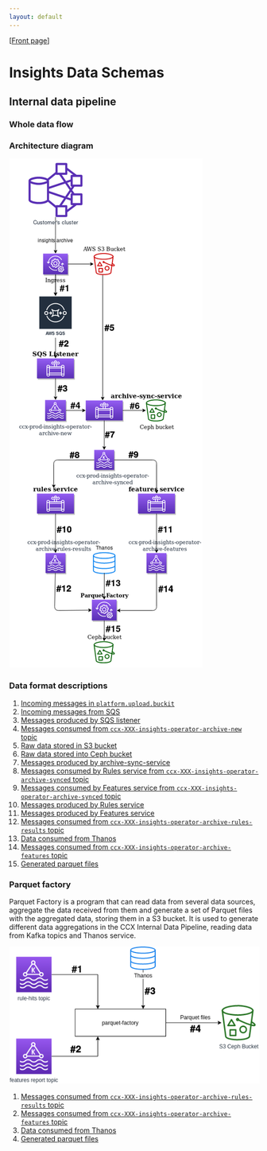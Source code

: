 ```yaml
---
layout: default
---
```

\[[Front page](index.md)\]

# Insights Data Schemas

## Internal data pipeline

### Whole data flow

### Architecture diagram

<img src="images/internal-data-pipeline-architecture.png" alt="Internal data pipeline" usemap="#internal-pipeline">
<map name="parquet-factory">
    <area shape="rect" coords="110, 298,  155, 333"   title="Incoming messages in `platform.upload.buckit`" alt="internal-pipeline/platform_upload_buckit_messages.html" href="internal-pipeline/platform_upload_buckit_messages.html">
    <area shape="rect" coords="110, 430,  155, 465"   title="Incoming messages from SQS" alt="internal-pipeline/incoming_sqs_messages.html" href="internal-pipeline/incoming_sqs_messages.html">
    <area shape="rect" coords="110, 540,  155, 575"   title="Messages produced by SQS listener" alt="internal-pipeline/sqs_listener_messages.html" href="internal-pipeline/sqs_listener_messages.html">
    <area shape="rect" coords="139, 579,  184, 614"   title="Messages consumed from `ccx-XXX-insights-operator-archive-new` topic" alt="internal-pipeline/insights_operator_archive_new.html" href="internal-pipeline/insights_operator_archive_new.html">
    <area shape="rect" coords="223, 399,  268, 434"   title="Raw data stored in S3 bucket" alt="internal-pipeline/raw_data_S3_bucket.html" href="internal-pipeline/raw_data_S3_bucket.html">
    <area shape="rect" coords="283, 579,  328, 614"   title="Raw data stored into Ceph bucket" alt="internal-pipeline/raw_data_Ceph_bucket.html" href="internal-pipeline/raw_data_Ceph_bucket.html">
    <area shape="rect" coords="226, 649,  271, 684"   title="Messages produced by archive-sync-service" alt="internal-pipeline/archive_sync_service_messages.html" href="internal-pipeline/archive_sync_service_messages.html">
    <area shape="rect" coords="136, 698,  181, 733"   title="Messages consumed by Rules service from `ccx-XXX-insights-operator-archive-synced` topic" alt="internal-pipeline/insights_operator_archive_synced.html" href="internal-pipeline/insights_operator_archive_synced.html">
    <area shape="rect" coords="280, 698,  325, 733"   title="Messages consumed by Features service from `ccx-XXX-insights-operator-archive-synced` topic" alt="internal-pipeline/insights_operator_archive_synced.html" href="internal-pipeline/insights_operator_archive_synced.html">
    <area shape="rect" coords="110, 877,  155, 912"   title="Messages produced by Rules service" alt="internal-pipeline/rules_service_messages.html" href="internal-pipeline/rules_service_messages.html">
    <area shape="rect" coords="355, 877,  400, 912"   title="Messages produced by Features service" alt="internal-pipeline/features_service_messages.html" href="internal-pipeline/features_service_messages.html">
    <area shape="rect" coords="110, 1020, 155, 1055"  title="Messages consumed from `ccx-XXX-insights-operator-archive-rules-results` topic" alt="internal-pipeline/parquet_rules_results.html" href="internal-pipeline/parquet_rules_results.html">
    <area shape="rect" coords="227, 1008, 272, 1043"  title="Data consumed from Thanos" alt="internal-pipeline/parquet_thanos.html" href="internal-pipeline/parquet_thanos.html">
    <area shape="rect" coords="355, 1020, 400, 1055"  title="Messages consumed from `ccx-XXX-insights-operator-archive-features` topic" alt="internal-pipeline/parquet_features.html" href="internal-pipeline/parquet_features.html">
    <area shape="rect" coords="229, 1115, 274, 1150"  title="Generated parquet files" alt="internal-pipeline/parquet_output.html" href="internal-pipeline/parquet_output.html">
</map>



### Data format descriptions

1. [Incoming messages in `platform.upload.buckit`](internal-pipeline/platform_upload_buckit_messages.md)
1. [Incoming messages from SQS](internal-pipeline/incoming_sqs_messages.md)
1. [Messages produced by SQS listener](internal-pipeline/sqs_listener_messages.md)
1. [Messages consumed from `ccx-XXX-insights-operator-archive-new` topic](internal-pipeline/insights_operator_archive_new.md)
1. [Raw data stored in S3 bucket](internal-pipeline/raw_data_S3_bucket.md)
1. [Raw data stored into Ceph bucket](internal-pipeline/raw_data_Ceph_bucket.md)
1. [Messages produced by archive-sync-service](internal-pipeline/archive_sync_service_messages.md)
1. [Messages consumed by Rules service from `ccx-XXX-insights-operator-archive-synced` topic](internal-pipeline/insights_operator_archive_synced.md)
1. [Messages consumed by Features service from `ccx-XXX-insights-operator-archive-synced` topic](internal-pipeline/insights_operator_archive_synced.md)
1. [Messages produced by Rules service](internal-pipeline/rules_service_messages.md)
1. [Messages produced by Features service](internal-pipeline/features_service_messages.md)
1. [Messages consumed from `ccx-XXX-insights-operator-archive-rules-results` topic](internal-pipeline/parquet_rules_results.md)
1. [Data consumed from Thanos](internal-pipeline/parquet_thanos.md)
1. [Messages consumed from `ccx-XXX-insights-operator-archive-features` topic](internal-pipeline/parquet_features.md)
1. [Generated parquet files](internal-pipeline/parquet_output.md)

### Parquet factory

Parquet Factory is a program that can read data from several data sources,
aggregate the data received from them and generate a set of Parquet files with
the aggregated data, storing them in a S3 bucket. It is used to generate
different data aggregations in the CCX Internal Data Pipeline, reading data
from Kafka topics and Thanos service.

<img src="images/parquet-factory.png" alt="Parquet factory" usemap="#parquet-factory">
<map name="parquet-factory">
    <area shape="rect" coords="130, 34, 170, 64"   title="Messages consumed from ccx-XXX-insights-operator-archive-rules-results topic" alt="Messages consumed from ccx-XXX-insights-operator-archive-rules-results topic" href="internal-pipeline/parquet_rules_results.html">
    <area shape="rect" coords="130, 212, 170, 242" title="Messages consumed from ccx-XXX-insights-operator-archive-features topic" alt="Messages consumed from ccx-XXX-insights-operator-archive-features topic" href="internal-pipeline/parquet_features.html">
    <area shape="rect" coords="295, 83, 335, 114"  title="Data consumed from Thanos" alt="Data consumed from Thanos" href="internal-pipeline/parquet_thanos.html">
    <area shape="rect" coords="389, 165, 429, 195" title="Generated parquet files" alt="Generated parquet files" href="internal-pipeline/parquet_output.html">
</map>

1. [Messages consumed from `ccx-XXX-insights-operator-archive-rules-results` topic](internal-pipeline/parquet_rules_results.md)
1. [Messages consumed from `ccx-XXX-insights-operator-archive-features` topic](internal-pipeline/parquet_features.md)
1. [Data consumed from Thanos](internal-pipeline/parquet_thanos.md)
1. [Generated parquet files](internal-pipeline/parquet_output.md)
